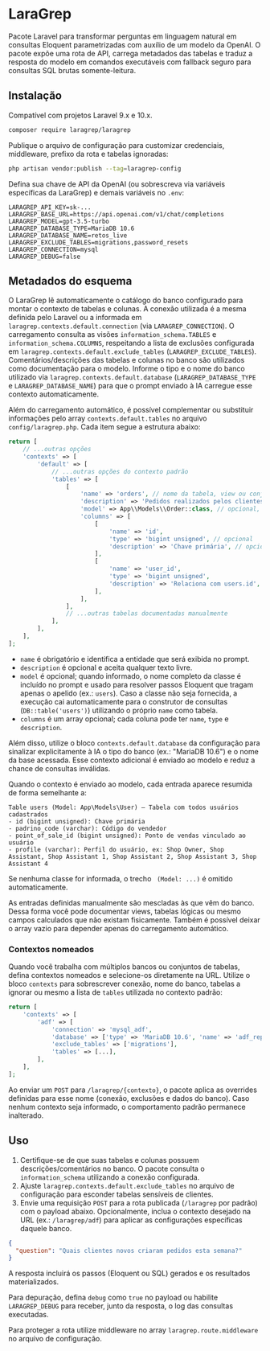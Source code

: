 # LaraGrep

Pacote Laravel para transformar perguntas em linguagem natural em consultas Eloquent parametrizadas com auxílio de um modelo da OpenAI. O pacote expõe uma rota de API, carrega metadados das tabelas e traduz a resposta do modelo em comandos executáveis com fallback seguro para consultas SQL brutas somente-leitura.

## Instalação

Compatível com projetos Laravel 9.x e 10.x.

```bash
composer require laragrep/laragrep
```

Publique o arquivo de configuração para customizar credenciais, middleware, prefixo da rota e tabelas ignoradas:

```bash
php artisan vendor:publish --tag=laragrep-config
```

Defina sua chave de API da OpenAI (ou sobrescreva via variáveis específicas da LaraGrep) e demais variáveis no `.env`:

```env
LARAGREP_API_KEY=sk-...
LARAGREP_BASE_URL=https://api.openai.com/v1/chat/completions
LARAGREP_MODEL=gpt-3.5-turbo
LARAGREP_DATABASE_TYPE=MariaDB 10.6
LARAGREP_DATABASE_NAME=retos_live
LARAGREP_EXCLUDE_TABLES=migrations,password_resets
LARAGREP_CONNECTION=mysql
LARAGREP_DEBUG=false
```

## Metadados do esquema

O LaraGrep lê automaticamente o catálogo do banco configurado para montar o contexto de tabelas e colunas. A conexão utilizada é a mesma definida pelo Laravel ou a informada em `laragrep.contexts.default.connection` (via `LARAGREP_CONNECTION`). O carregamento consulta as visões `information_schema.TABLES` e `information_schema.COLUMNS`, respeitando a lista de exclusões configurada em `laragrep.contexts.default.exclude_tables` (`LARAGREP_EXCLUDE_TABLES`). Comentários/descrições das tabelas e colunas no banco são utilizados como documentação para o modelo. Informe o tipo e o nome do banco utilizado via `laragrep.contexts.default.database` (`LARAGREP_DATABASE_TYPE` e `LARAGREP_DATABASE_NAME`) para que o prompt enviado à IA carregue esse contexto automaticamente.

Além do carregamento automático, é possível complementar ou substituir informações pelo array `contexts.default.tables` no arquivo `config/laragrep.php`. Cada item segue a estrutura abaixo:

```php
return [
    // ...outras opções
    'contexts' => [
        'default' => [
            // ...outras opções do contexto padrão
            'tables' => [
                [
                    'name' => 'orders', // nome da tabela, view ou conjunto lógico
                    'description' => 'Pedidos realizados pelos clientes', // opcional
                    'model' => App\\Models\\Order::class, // opcional, usado para executar passos Eloquent
                    'columns' => [
                        [
                            'name' => 'id',
                            'type' => 'bigint unsigned', // opcional
                            'description' => 'Chave primária', // opcional
                        ],
                        [
                            'name' => 'user_id',
                            'type' => 'bigint unsigned',
                            'description' => 'Relaciona com users.id',
                        ],
                    ],
                ],
                // ...outras tabelas documentadas manualmente
            ],
        ],
    ],
];
```

- `name` é obrigatório e identifica a entidade que será exibida no prompt.
- `description` é opcional e aceita qualquer texto livre.
- `model` é opcional; quando informado, o nome completo da classe é incluído no prompt e usado para resolver passos Eloquent que tragam apenas o apelido (ex.: `users`). Caso a classe não seja fornecida, a execução cai automaticamente para o construtor de consultas (`DB::table('users')`) utilizando o próprio `name` como tabela.
- `columns` é um array opcional; cada coluna pode ter `name`, `type` e `description`.

Além disso, utilize o bloco `contexts.default.database` da configuração para sinalizar explicitamente à IA o tipo do banco (ex.: "MariaDB 10.6") e o nome da base acessada. Esse contexto adicional é enviado ao modelo e reduz a chance de consultas inválidas.

Quando o contexto é enviado ao modelo, cada entrada aparece resumida de forma semelhante a:

```
Table users (Model: App\Models\User) — Tabela com todos usuários cadastrados
- id (bigint unsigned): Chave primária
- padrino_code (varchar): Código do vendedor
- point_of_sale_id (bigint unsigned): Ponto de vendas vinculado ao usuário
- profile (varchar): Perfil do usuário, ex: Shop Owner, Shop Assistant, Shop Assistant 1, Shop Assistant 2, Shop Assistant 3, Shop Assistant 4
```

Se nenhuma classe for informada, o trecho ` (Model: ...)` é omitido automaticamente.

As entradas definidas manualmente são mescladas às que vêm do banco. Dessa forma você pode documentar views, tabelas lógicas ou mesmo campos calculados que não existam fisicamente. Também é possível deixar o array vazio para depender apenas do carregamento automático.

### Contextos nomeados

Quando você trabalha com múltiplos bancos ou conjuntos de tabelas, defina contextos nomeados e selecione-os diretamente na URL. Utilize o bloco `contexts` para sobrescrever conexão, nome do banco, tabelas a ignorar ou mesmo a lista de `tables` utilizada no contexto padrão:

```php
return [
    'contexts' => [
        'adf' => [
            'connection' => 'mysql_adf',
            'database' => ['type' => 'MariaDB 10.6', 'name' => 'adf_reporting'],
            'exclude_tables' => ['migrations'],
            'tables' => [...],
        ],
    ],
];
```

Ao enviar um `POST` para `/laragrep/{contexto}`, o pacote aplica as overrides definidas para esse nome (conexão, exclusões e dados do banco). Caso nenhum contexto seja informado, o comportamento padrão permanece inalterado.

## Uso

1. Certifique-se de que suas tabelas e colunas possuem descrições/comentários no banco. O pacote consulta o `information_schema` utilizando a conexão configurada.
2. Ajuste `laragrep.contexts.default.exclude_tables` no arquivo de configuração para esconder tabelas sensíveis de clientes.
3. Envie uma requisição `POST` para a rota publicada (`/laragrep` por padrão) com o payload abaixo. Opcionalmente, inclua o contexto desejado na URL (ex.: `/laragrep/adf`) para aplicar as configurações específicas daquele banco.

```json
{
  "question": "Quais clientes novos criaram pedidos esta semana?"
}
```

A resposta incluirá os passos (Eloquent ou SQL) gerados e os resultados materializados.

Para depuração, defina `debug` como `true` no payload ou habilite `LARAGREP_DEBUG` para receber, junto da resposta, o log das consultas executadas.

Para proteger a rota utilize middleware no array `laragrep.route.middleware` no arquivo de configuração.

